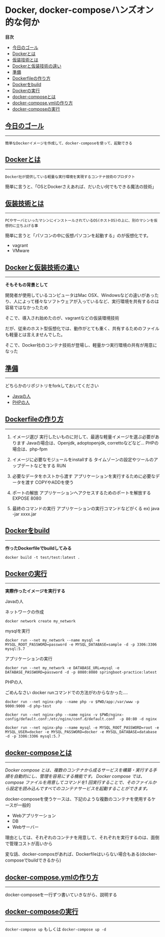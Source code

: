 # Docker, docker-composeハンズオン的な何か

**目次**

- [今日のゴール](#goal)
- [Dockerとは](#docker-about)
- [仮装技術とは](#vm-about)
- [Dockerと仮装技術の違い](#docker-vm)
- [準備](#preparation)
- [Dockerfileの作り方](#dockerfile)
- [Dockerをbuild](#docker-build)
- [Dockerの実行](#docker-run)
- [docker-composeとは](#compose-about)
- [docker-compose.ymlの作り方](#compose)
- [docker-composeの実行](#compose-run)

<a id="goal"></a>
## <a href="#goal">今日のゴール</a>
***

`簡単なDockerイメージを作成して、docker-composeを使って、起動できる`

<a id="docker-about"></a>
## <a href="#docker-about">Dockerとは</a>
***
`Docker社が提供している軽量な実行環境を実現するコンテナ技術のプロダクト`

簡単に言うと、「OSとDockerさえあれば、だいたい何でもできる魔法の技術」

<a id="vm-about"></a>
## <a href="#vm-about">仮装技術とは</a>
***

`PCやサーバといったマシンにインストールされているOS(ホストOS)の上に、別のマシンを仮想的に立ち上げる事`

簡単に言うと「パソコンの中に仮想パソコンを起動する」のが仮想化です。

- vagrant
- VMware



<a id="docker-vm"></a>
## <a href="#docker-vm">Dockerと仮装技術の違い</a>
***

**そもそもの背景として**

開発者が使用しているコンピュータはMac OSX、Windowsなどの違いがあったり、人によって様々なソフトウェアが入っているなど、実行環境を共有するのは容易ではなかったため

そこで、導入され始めたのが、vagrantなどの仮装環境技術

だが、従来のホスト型仮想化では、動作がとても重く、共有するためのファイルも軽量とは言えませんでした。

そこで、Docker社のコンテナ技術が登場し、軽量かつ実行環境の共有が用意になった

<a id="preparation"></a>
## <a href="#preparation">準備</a>
***

どちらかのリポジトリをforkしておいてください

- [Javaの人](https://github.com/adachishohei/springboot-practice)
- [PHPの人](https://github.com/adachishohei/laravel-practice)


<a id="dockerfile"></a>
## <a href="#dockerfile">Dockerfileの作り方</a>
***

1. イメージ選び
   実行したいものに対して、最適な軽量イメージを選ぶ必要があります
   Javaの場合は、Openjdk, adoptopenjdk, correttoなどなど...
   PHPの場合は、php-fpm

2. イメージに必要なモジュールをinstallする
   タイムゾーンの設定やツールのアップデートなどをする
   RUN

3. 必要なデータをホストから渡す
   アプリケーションを実行するために必要なデータを渡す
   COPYやADDを使う

4. ポートの解放
   アプリケーションへアクセスするためのポートを解放する
   EXPOSE 8080

5. 最終のコマンドの実行
   アプリケーションの実行コマンドなどがくる
   ex) java -jar xxxx.jar

<a id="docker-build"></a>
## <a href="#docker-build">Dockerをbuild</a>
***

**作ったDockerfileでbuildしてみる**

```
docker build -t test/test:latest .
```

<a id="docker-run"></a>
## <a href="#docker-run">Dockerの実行</a>
***

**実際作ったイメージを実行する**

Javaの人

ネットワークの作成
```
docker network create my_network
```

mysqlを実行
```
docker run --net my_network --name mysql -e MYSQL_ROOT_PASSWORD=password -e MYSQL_DATABASE=sample -d -p 3306:3306 mysql:5.7
```

アプリケーションの実行
```
docker run --net my_network -e DATABASE_URL=mysql -e DATABASE_PASSWORD=password -d -p 8080:8080 springboot-practice:latest
```

PHPの人

ごめんなさい
docker runコマンドでの方法がわからなかった....

```
docker run --net nginx-php --name php -v $PWD/app:/var/www -p 9000:9000 -d php-test

docker run --net nginx-php --name nginx -v $PWD/nginx-config/default.conf:/etc/nginx/conf.d/default.conf  -p 80:80 -d nginx

docker run --net nginx-php --name mysql -e MYSQL_ROOT_PASSWORD=root -e MYSQL_USER=docker -e MYSQL_PASSWORD=docker -e MYSQL_DATABASE=database -d -p 3306:3306 mysql:5.7
```

<a id="compose-about"></a>
## <a href="#compose-about">docker-composeとは</a>
***

*Docker compose とは、複数のコンテナから成るサービスを構築・実行する手順を自動的にし、管理を容易にする機能です。*
*Docker compose では、compose ファイルを用意してコマンドを1 回実行することで、そのファイルから設定を読み込んですべてのコンテナサービスを起動することができます。*

docker-composeを使うケースは、下記のような複数のコンテナを使用するケースが一般的

- Webアプリケーション
- DB
- Webサーバー

理由としては、それぞれのコンテナを用意して、それぞれを実行するのは、面倒で管理コストが高いから

変な話、docker-composがあれば、Dockerfileはいらない場合もある(docker-composeでbuildできるから)

<a id="compose"></a>
## <a href="#compose">docker-compose.ymlの作り方</a>
***

docker-composeを一行ずつ書いていきながら、説明する

## 

<a id="compose-run"></a>
## <a href="#compose-run">docker-composeの実行</a>
***

`docker-compose up`
もしくは
`docker-compose up -d`
